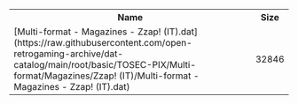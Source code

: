 <table>
<tr><th>Name</th><th>Size</th></tr>
<tr><td>
[Multi-format - Magazines - Zzap! (IT).dat](https://raw.githubusercontent.com/open-retrogaming-archive/dat-catalog/main/root/basic/TOSEC-PIX/Multi-format/Magazines/Zzap! (IT)/Multi-format - Magazines - Zzap! (IT).dat)
</td><td>32846</td></tr>
</table>
